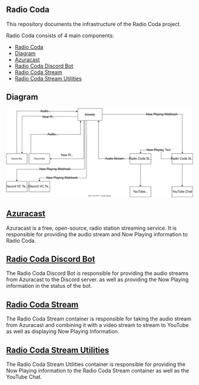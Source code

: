 ## Radio Coda

This repository documents the infrastructure of the Radio Coda project.

Radio Coda consists of 4 main components:

- [Radio Coda](#radio-coda)
- [Diagram](#diagram)
- [Azuracast](#azuracast)
- [Radio Coda Discord Bot](#radio-coda-discord-bot)
- [Radio Coda Stream](#radio-coda-stream)
- [Radio Coda Stream Utilities](#radio-coda-stream-utilities)

## Diagram

![Diagram](./Radio%20Coda.drawio.svg)

## [Azuracast](https://github.com/AzuraCast/AzuraCast)

Azuracast is a free, open-source, radio station streaming service.
It is responsible for providing the audio stream and Now Playing information to
Radio Coda.

## [Radio Coda Discord Bot](https://github.com/Project-Coda/Radio-Coda-Discord-Bot)

The Radio Coda Discord Bot is responsible for providing the audio streams from
Azuracast to the Discord server. as well as providing the Now Playing information in
the status of the bot.

## [Radio Coda Stream](https://github.com/Project-Coda/Radio-Coda-Stream)

The Radio Coda Stream container is responsible for taking the audio stream from
Azuracast and combining it with a video stream to stream to YouTube as well as
displaying Now Playing Information.

## [Radio Coda Stream Utilities](https://github.com/Project-Coda/Radio-Coda-Stream-Utilities)

The Radio Coda Stream Utilities container is responsible for providing the
Now Playing information to the Radio Coda Stream container as well as the
YouTube Chat.
